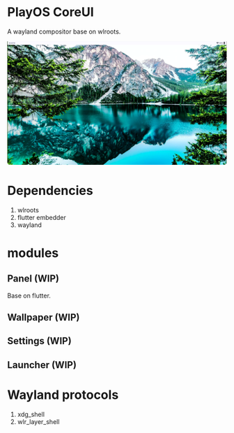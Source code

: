 # PlayOS CoreUI
A wayland compositor base on wlroots.

![view](./screenshots/view.png)

# Dependencies
1. wlroots
2. flutter embedder
3. wayland

# modules
## Panel (WIP)
Base on flutter.

## Wallpaper (WIP)

## Settings (WIP)

## Launcher (WIP)

# Wayland protocols
1. xdg_shell
2. wlr_layer_shell
